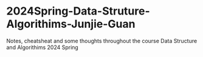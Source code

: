 # 2024Spring-Data-Struture-Algorithims-Junjie-Guan
Notes, cheatsheat and some thoughts throughout the course Data Structure and Algorithims 2024 Spring
